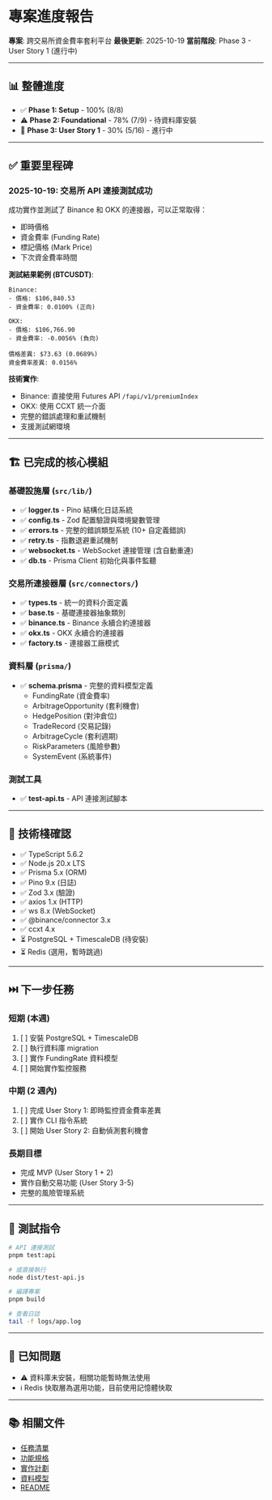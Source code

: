 # 專案進度報告

**專案**: 跨交易所資金費率套利平台
**最後更新**: 2025-10-19
**當前階段**: Phase 3 - User Story 1 (進行中)

---

## 📊 整體進度

- ✅ **Phase 1: Setup** - 100% (8/8)
- ⚠️ **Phase 2: Foundational** - 78% (7/9) - 待資料庫安裝
- 🔄 **Phase 3: User Story 1** - 30% (5/16) - 進行中

---

## ✅ 重要里程碑

### 2025-10-19: 交易所 API 連接測試成功

成功實作並測試了 Binance 和 OKX 的連接器，可以正常取得：
- 即時價格
- 資金費率 (Funding Rate)
- 標記價格 (Mark Price)
- 下次資金費率時間

**測試結果範例 (BTCUSDT)**:
```
Binance:
- 價格: $106,840.53
- 資金費率: 0.0100% (正向)

OKX:
- 價格: $106,766.90
- 資金費率: -0.0056% (負向)

價格差異: $73.63 (0.0689%)
資金費率差異: 0.0156%
```

**技術實作**:
- Binance: 直接使用 Futures API `/fapi/v1/premiumIndex`
- OKX: 使用 CCXT 統一介面
- 完整的錯誤處理和重試機制
- 支援測試網環境

---

## 🏗️ 已完成的核心模組

### 基礎設施層 (`src/lib/`)
- ✅ **logger.ts** - Pino 結構化日誌系統
- ✅ **config.ts** - Zod 配置驗證與環境變數管理
- ✅ **errors.ts** - 完整的錯誤類型系統 (10+ 自定義錯誤)
- ✅ **retry.ts** - 指數退避重試機制
- ✅ **websocket.ts** - WebSocket 連接管理 (含自動重連)
- ✅ **db.ts** - Prisma Client 初始化與事件監聽

### 交易所連接器層 (`src/connectors/`)
- ✅ **types.ts** - 統一的資料介面定義
- ✅ **base.ts** - 基礎連接器抽象類別
- ✅ **binance.ts** - Binance 永續合約連接器
- ✅ **okx.ts** - OKX 永續合約連接器
- ✅ **factory.ts** - 連接器工廠模式

### 資料層 (`prisma/`)
- ✅ **schema.prisma** - 完整的資料模型定義
  - FundingRate (資金費率)
  - ArbitrageOpportunity (套利機會)
  - HedgePosition (對沖倉位)
  - TradeRecord (交易記錄)
  - ArbitrageCycle (套利週期)
  - RiskParameters (風險參數)
  - SystemEvent (系統事件)

### 測試工具
- ✅ **test-api.ts** - API 連接測試腳本

---

## 🔧 技術棧確認

- ✅ TypeScript 5.6.2
- ✅ Node.js 20.x LTS
- ✅ Prisma 5.x (ORM)
- ✅ Pino 9.x (日誌)
- ✅ Zod 3.x (驗證)
- ✅ axios 1.x (HTTP)
- ✅ ws 8.x (WebSocket)
- ✅ @binance/connector 3.x
- ✅ ccxt 4.x
- ⏳ PostgreSQL + TimescaleDB (待安裝)
- ⏳ Redis (選用，暫時跳過)

---

## ⏭️ 下一步任務

### 短期 (本週)
1. [ ] 安裝 PostgreSQL + TimescaleDB
2. [ ] 執行資料庫 migration
3. [ ] 實作 FundingRate 資料模型
4. [ ] 開始實作監控服務

### 中期 (2 週內)
1. [ ] 完成 User Story 1: 即時監控資金費率差異
2. [ ] 實作 CLI 指令系統
3. [ ] 開始 User Story 2: 自動偵測套利機會

### 長期目標
- 完成 MVP (User Story 1 + 2)
- 實作自動交易功能 (User Story 3-5)
- 完整的風險管理系統

---

## 📝 測試指令

```bash
# API 連接測試
pnpm test:api

# 或直接執行
node dist/test-api.js

# 編譯專案
pnpm build

# 查看日誌
tail -f logs/app.log
```

---

## 🐛 已知問題

- ⚠️ 資料庫未安裝，相關功能暫時無法使用
- ℹ️ Redis 快取層為選用功能，目前使用記憶體快取

---

## 📚 相關文件

- [任務清單](./specs/001-funding-rate-arbitrage/tasks.md)
- [功能規格](./specs/001-funding-rate-arbitrage/spec.md)
- [實作計劃](./specs/001-funding-rate-arbitrage/plan.md)
- [資料模型](./specs/001-funding-rate-arbitrage/data-model.md)
- [README](./README.md)
